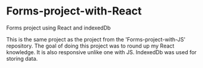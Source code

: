 # Forms-project-with-React
Forms project using React and indexedDb

This is the same project as the project from the 'Forms-project-with-JS' repository. The goal of doing this project was to round up my React knowledge.
It is also responsive unlike one with JS.
IndexedDb was used for storing data.
